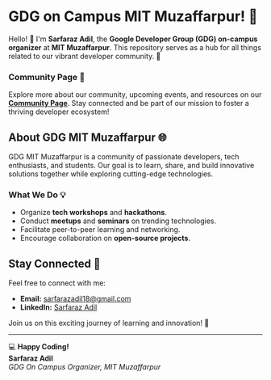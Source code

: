 #  GDG on Campus MIT Muzaffarpur! 🎉 

Hello! 👋 I'm **Sarfaraz Adil**, the **Google Developer Group (GDG) on-campus organizer** at **MIT Muzaffarpur**. This repository serves as a hub for all things related to our vibrant developer community. 🚀

### Community Page 🌟
Explore more about our community, upcoming events, and resources on our **[Community Page](https://gdg.community.dev/gdg-on-campus-muzaffarpur-institute-of-technology-muzaffarpur-india/)**. Stay connected and be part of our mission to foster a thriving developer ecosystem!
## About GDG MIT Muzaffarpur 🌐

GDG MIT Muzaffarpur is a community of passionate developers, tech enthusiasts, and students. Our goal is to learn, share, and build innovative solutions together while exploring cutting-edge technologies.

### What We Do 💡
- Organize **tech workshops** and **hackathons**.
- Conduct **meetups** and **seminars** on trending technologies.
- Facilitate peer-to-peer learning and networking.
- Encourage collaboration on **open-source projects**.


## Stay Connected 💬

Feel free to connect with me:
- **Email:** sarfarazadil18@gmail.com
- **LinkedIn:** [Sarfaraz Adil](https://www.linkedin.com/in/sarfaraz-adil-46680718b/)

Join us on this exciting journey of learning and innovation! 🚀

---

💻 **Happy Coding!**  
**Sarfaraz Adil**  
_GDG On Campus Organizer, MIT Muzaffarpur_
